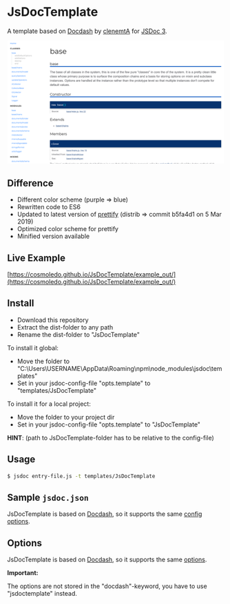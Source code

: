 # JsDocTemplate

A template based on [Docdash](https://github.com/clenemt/docdash) by [clenemtA](https://github.com/clenemt) for [JSDoc 3](https://github.com/jsdoc3/jsdoc).

![docdash-screenshot](./screenshot-1.png)

## Difference

- Different color scheme (purple => blue)
- Rewritten code to ES6
- Updated to latest version of [prettify](https://github.com/google/code-prettify) (distrib => commit b5fa4d1 on 5 Mar 2019)
- Optimized color scheme for prettify
- Minified version available

## Live Example

[https://cosmoledo.github.io/JsDocTemplate/example_out/](https://cosmoledo.github.io/JsDocTemplate/example_out/)

## Install

- Download this repository
- Extract the dist-folder to any path
- Rename the dist-folder to "JsDocTemplate"

To install it global:
- Move the folder to "C:\Users\USERNAME\AppData\Roaming\npm\node_modules\jsdoc\templates\"
- Set in your jsdoc-config-file "opts.template" to "templates/JsDocTemplate"

To install it for a local project:
- Move the folder to your project dir
- Set in your jsdoc-config-file "opts.template" to "JsDocTemplate"

**HINT**: (path to JsDocTemplate-folder has to be relative to the config-file)

## Usage

```bash
$ jsdoc entry-file.js -t templates/JsDocTemplate
```

## Sample `jsdoc.json`

JsDocTemplate is based on [Docdash](https://github.com/clenemt/docdash), so it supports the same [config options](https://github.com/clenemt/docdash#sample-jsdocjson).

## Options

JsDocTemplate is based on [Docdash](https://github.com/clenemt/docdash), so it supports the same [options](https://github.com/clenemt/docdash#options).

**Important:**

The options are not stored in the "docdash"-keyword, you have to use "jsdoctemplate" instead.
